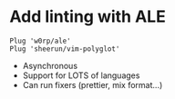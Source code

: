 # Add linting with ALE

```viml
Plug 'w0rp/ale'
Plug 'sheerun/vim-polyglot'
```

* Asynchronous
* Support for LOTS of languages
* Can run fixers (prettier, mix format...)

[ale]: https://github.com/w0rp/ale
[polyglot]: https://github.com/sheerun/vim-polyglot

